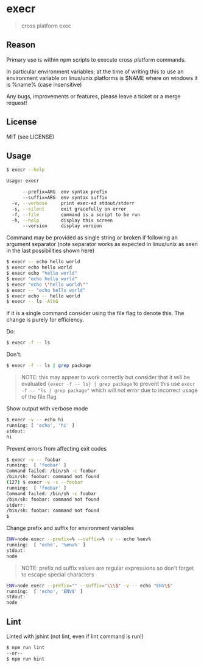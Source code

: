 
execr
===

> cross platform exec

Reason
---

Primary use is within npm scripts to execute cross platform commands.

In particular environment variables; at the time of writing this to use
an environment variable on linux/unix platforms is $NAME where on windows
it is %name% (case insensitive)

Any bugs, improvements or features, please leave a ticket or a merge request!

License
---

MIT (see LICENSE)

Usage
---

```sh
$ execr --help

Usage: execr

      --prefix=ARG  env syntax prefix
      --suffix=ARG  env syntax suffix
  -v, --verbose     print exec-ed stdout/stderr
  -s, --silent      exit gracefully on error
  -f, --file        command is a script to be run
  -h, --help        display this screen
      --version     display version
```

Command may be provided as single string or broken
if following an argument separator (note separator
works as expected in linux/unix as seen in the
last possibilities shown here)

```sh
$ execr -- echo hello world
$ execr echo hello world
$ execr echo "hello world"
$ execr "echo hello world"
$ execr "echo \"hello world\""
$ execr -- "echo hello world"
$ execr echo -- hello world
$ execr -- ls -AlhG
```

If it is a single command consider using the file flag
to denote this.  The change is purely for efficiency.

Do:
```sh
$ execr -f -- ls
```

Don't:
```sh
$ execr -f -- ls | grep package
```

> NOTE: this may appear to work correctly but consider
>       that it will be evaluated `{execr -f -- ls} | grep package`
>       to prevent this use `execr -f -- "ls | grep package"`
>       which will not error due to incorrect usage of the file flag

Show output with verbose mode

```sh
$ execr -v -- echo hi
running: [ 'echo', 'hi' ]
stdout:
hi
```

Prevent errors from affecting exit codes

```sh
$ execr -v -- foobar
running:  [ 'foobar' ]
Command failed: /bin/sh -c foobar
/bin/sh: foobar: command not found
(127) $ execr -v -s --foobar
running:  [ 'foobar' ]
Command failed: /bin/sh -c foobar
/bin/sh: foobar: command not found
stderr:
/bin/sh: foobar: command not found
$
```

Change prefix and suffix for environment variables

```sh
ENV=node execr --prefix=% --suffix=% -v -- echo %env%
running:  [ 'echo', '%env%' ]
stdout:
node
```

> NOTE: prefix nd suffix values are regular expressions
        so don't forget to escape special characters

```sh
ENV=node execr --prefix="" --suffix="\\\$" -v -- echo "ENV\$"
running:  [ 'echo', 'ENV$' ]
stdout:
node
```

Lint
---

Linted with jshint (not lint, even if lint command is run!)

```sh
$ npm run lint
--or--
$ npm run hint
```

